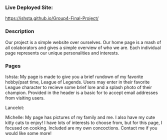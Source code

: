### Live Deployed Site:
https://ishsta.github.io/Group4-Final-Project/

### Description
Our project is a simple website over ourselves. Our home page is a mash of all colaborators and gives a simple overview of who we are. Each individual page represents our unique personalities and interests.

### Pages
Ishsta: My page is made to give you a brief rundown of my favorite hobby/past time, League of Legends. Users may enter in their favorite League character to recieve some brief lore and a splash photo of their champion. Provided in the header is a basic for to accept email addresses from visiting users.

Lancelot:

Michelle:
My page has pictures of my family and me. I also have my cute kitty cats to enjoy! I have lots of interests to choose from, but for this page, I focused on cooking. Included are my own concoctions. Contact me if you would like some more!
